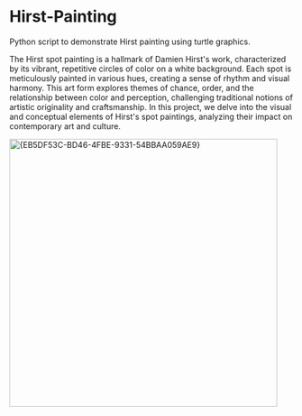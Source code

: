 # Hirst-Painting
Python script to demonstrate Hirst painting using turtle graphics.

The Hirst spot painting is a hallmark of Damien Hirst's work, characterized by its vibrant, repetitive circles of color on a white background. Each spot is meticulously painted in various hues, creating a sense of rhythm and visual harmony. This art form explores themes of chance, order, and the relationship between color and perception, challenging traditional notions of artistic originality and craftsmanship. In this project, we delve into the visual and conceptual elements of Hirst's spot paintings, analyzing their impact on contemporary art and culture.

<img width="475" alt="{EB5DF53C-BD46-4FBE-9331-54BBAA059AE9}" src="https://github.com/user-attachments/assets/19204f0f-1180-4eb2-8baa-7141dd79334c">
